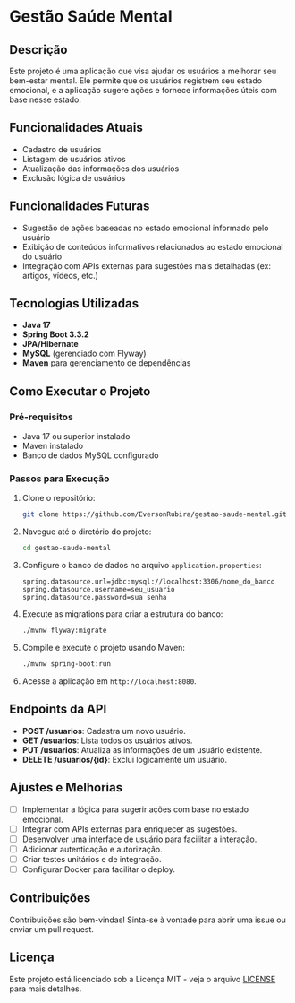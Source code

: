 # Gestão Saúde Mental

## Descrição

Este projeto é uma aplicação que visa ajudar os usuários a melhorar seu bem-estar mental. Ele permite que os usuários registrem seu estado emocional, e a aplicação sugere ações e fornece informações úteis com base nesse estado.

## Funcionalidades Atuais

- Cadastro de usuários
- Listagem de usuários ativos
- Atualização das informações dos usuários
- Exclusão lógica de usuários

## Funcionalidades Futuras

- Sugestão de ações baseadas no estado emocional informado pelo usuário
- Exibição de conteúdos informativos relacionados ao estado emocional do usuário
- Integração com APIs externas para sugestões mais detalhadas (ex: artigos, vídeos, etc.)

## Tecnologias Utilizadas

- **Java 17**
- **Spring Boot 3.3.2**
- **JPA/Hibernate**
- **MySQL** (gerenciado com Flyway)
- **Maven** para gerenciamento de dependências

## Como Executar o Projeto

### Pré-requisitos

- Java 17 ou superior instalado
- Maven instalado
- Banco de dados MySQL configurado

### Passos para Execução

1. Clone o repositório:
    ```bash
    git clone https://github.com/EversonRubira/gestao-saude-mental.git
    ```
2. Navegue até o diretório do projeto:
    ```bash
    cd gestao-saude-mental
    ```
3. Configure o banco de dados no arquivo `application.properties`:
    ```properties
    spring.datasource.url=jdbc:mysql://localhost:3306/nome_do_banco
    spring.datasource.username=seu_usuario
    spring.datasource.password=sua_senha
    ```
4. Execute as migrations para criar a estrutura do banco:
    ```bash
    ./mvnw flyway:migrate
    ```
5. Compile e execute o projeto usando Maven:
    ```bash
    ./mvnw spring-boot:run
    ```
6. Acesse a aplicação em `http://localhost:8080`.

## Endpoints da API

- **POST /usuarios**: Cadastra um novo usuário.
- **GET /usuarios**: Lista todos os usuários ativos.
- **PUT /usuarios**: Atualiza as informações de um usuário existente.
- **DELETE /usuarios/{id}**: Exclui logicamente um usuário.

## Ajustes e Melhorias

- [ ] Implementar a lógica para sugerir ações com base no estado emocional.
- [ ] Integrar com APIs externas para enriquecer as sugestões.
- [ ] Desenvolver uma interface de usuário para facilitar a interação.
- [ ] Adicionar autenticação e autorização.
- [ ] Criar testes unitários e de integração.
- [ ] Configurar Docker para facilitar o deploy.

## Contribuições

Contribuições são bem-vindas! Sinta-se à vontade para abrir uma issue ou enviar um pull request.

## Licença

Este projeto está licenciado sob a Licença MIT - veja o arquivo [LICENSE](LICENSE) para mais detalhes.
